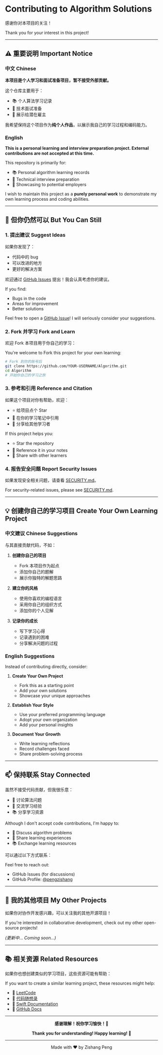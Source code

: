 # Contributing to Algorithm Solutions

感谢你对本项目的关注！

Thank you for your interest in this project!

---

## ⚠️ 重要说明 Important Notice

### 中文 Chinese

**本项目是个人学习和面试准备项目，暂不接受外部贡献。**

这个仓库主要用于：
- 📚 个人算法学习记录
- 🎯 技术面试准备
- 💼 展示给潜在雇主

我希望保持这个项目作为**纯个人作品**，以展示我自己的学习过程和编码能力。

### English

**This is a personal learning and interview preparation project. External contributions are not accepted at this time.**

This repository is primarily for:
- 📚 Personal algorithm learning records
- 🎯 Technical interview preparation  
- 💼 Showcasing to potential employers

I wish to maintain this project as a **purely personal work** to demonstrate my own learning process and coding abilities.

---

## 🤝 但你仍然可以 But You Can Still

### 1. 提出建议 Suggest Ideas

如果你发现了：
- 代码中的 bug
- 可以改进的地方
- 更好的解决方案

欢迎通过 [GitHub Issues](../../issues) 提出！我会认真考虑你的建议。

If you find:
- Bugs in the code
- Areas for improvement
- Better solutions

Feel free to open a [GitHub Issue](../../issues)! I will seriously consider your suggestions.

### 2. Fork 并学习 Fork and Learn

欢迎 Fork 本项目用于你自己的学习：

You're welcome to Fork this project for your own learning:

```bash
# Fork 到你的账号后
git clone https://github.com/YOUR-USERNAME/Algorithm.git
cd Algorithm
# 开始你自己的学习之旅
```

### 3. 参考和引用 Reference and Citation

如果这个项目对你有帮助，欢迎：
- ⭐ 给项目点个 Star
- 🔗 在你的学习笔记中引用
- 📝 分享给其他学习者

If this project helps you:
- ⭐ Star the repository
- 🔗 Reference it in your notes
- 📝 Share with other learners

### 4. 报告安全问题 Report Security Issues

如果发现安全相关问题，请查看 [SECURITY.md](../SECURITY.md)。

For security-related issues, please see [SECURITY.md](../SECURITY.md).

---

## 💡 创建你自己的学习项目 Create Your Own Learning Project

### 中文建议 Chinese Suggestions

与其直接贡献代码，不如：

1. **创建你自己的项目**
   - Fork 本项目作为起点
   - 添加你自己的题解
   - 展示你独特的解题思路

2. **建立你的风格**
   - 使用你喜欢的编程语言
   - 采用你自己的组织方式
   - 添加你的个人见解

3. **记录你的成长**
   - 写下学习心得
   - 记录遇到的困难
   - 分享解决问题的过程

### English Suggestions

Instead of contributing directly, consider:

1. **Create Your Own Project**
   - Fork this as a starting point
   - Add your own solutions
   - Showcase your unique approaches

2. **Establish Your Style**
   - Use your preferred programming language
   - Adopt your own organization
   - Add your personal insights

3. **Document Your Growth**
   - Write learning reflections
   - Record challenges faced
   - Share problem-solving process

---

## 📫 保持联系 Stay Connected

虽然不接受代码贡献，但我很乐意：
- 💬 讨论算法问题
- 🤝 交流学习经验
- 📚 分享学习资源

Although I don't accept code contributions, I'm happy to:
- 💬 Discuss algorithm problems
- 🤝 Share learning experiences
- 📚 Exchange learning resources

可以通过以下方式联系：

Feel free to reach out:
- GitHub Issues (for discussions)
- GitHub Profile: [@pengzishang](https://github.com/pengzishang)

---

## 🎯 我的其他项目 My Other Projects

如果你对协作开发感兴趣，可以关注我的其他开源项目！

If you're interested in collaborative development, check out my other open-source projects!

_(更新中... Coming soon...)_

---

## 📚 相关资源 Related Resources

如果你也想创建类似的学习项目，这些资源可能有帮助：

If you want to create a similar learning project, these resources might help:

- 📖 [LeetCode](https://leetcode.com/)
- 📖 [代码随想录](https://programmercarl.com/)
- 📖 [Swift Documentation](https://swift.org/documentation/)
- 📖 [GitHub Docs](https://docs.github.com/)

---

<div align="center">

**感谢理解！祝你学习愉快！🎉**

**Thank you for understanding! Happy learning! 🎉**

---

Made with ❤️ by Zishang Peng

</div>
